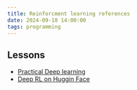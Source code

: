 ```yaml
---
title: Reinforcment learning references 
date: 2024-09-18 14:00:00
tags: programming
---
```


## Lessons

* [Practical Deep learning](https://course.fast.ai/)
* [Deep RL on Huggin Face](https://huggingface.co/learn/deep-rl-course/unit1/deep-rl)